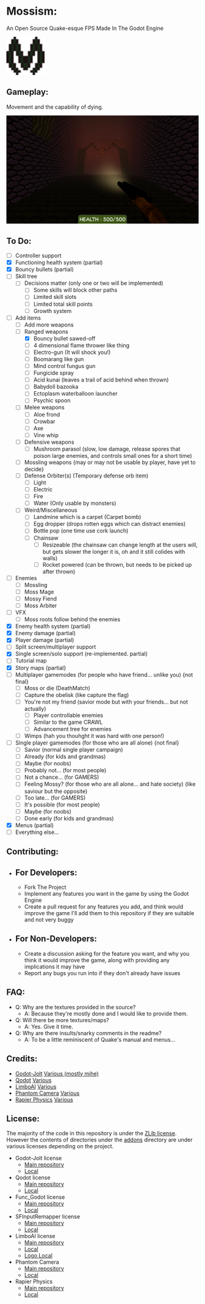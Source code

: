 # Mossism:

An Open Source Quake-esque FPS Made In The Godot Engine

<div>
		 <img src="logo.svg" alt="Mossism Logo" width="100"/>
</div>

## Gameplay:

Movement and the capability of dying.

<div>
	<img src="assets/screenshots/mossism_start.png" alt="Mossism Screenshot" width="700"/>
</div>

## To Do:

- [ ] Controller support
- [x] Functioning health system (partial)
- [x] Bouncy bullets (partial)
- [ ] Skill tree
	- [ ] Decisions matter (only one or two will be implemented)
		- [ ] Some skills will block other paths
		- [ ] Limited skill slots
		- [ ] Limited total skill points
		- [ ] Growth system
- [ ] Add items
	- [ ] Add more weapons
	- [ ] Ranged weapons
		- [x] Bouncy bullet sawed-off
		- [ ] 4 dimensional flame thrower like thing
		- [ ] Electro-gun (It will shock you!)
		- [ ] Boomarang like gun
		- [ ] Mind control fungus gun
		- [ ] Fungicide spray
		- [ ] Acid kunai (leaves a trail of acid behind when thrown)
		- [ ] Babydoll bazooka
		- [ ] Ectoplasm waterballoon launcher
		- [ ] Psychic spoon
	- [ ] Melee weapons
		- [ ] Aloe frond
		- [ ] Crowbar
		- [ ] Axe
		- [ ] Vine whip
	- [ ] Defensive weapons
		- [ ] Mushroom parasol (slow, low damage, release spores that poison large enemies, and controls small ones for a short time)
	- [ ] Mossling weapons {may or may not be usable by player, have yet to decide}
	- [ ] Defense Orbiter(s) (Temporary defense orb item)
		- [ ] Light
		- [ ] Electric
		- [ ] Fire
		- [ ] Water (Only usable by monsters)
	- [ ] Weird/Miscellaneous
		- [ ] Landmine which is a carpet (Carpet bomb)
		- [ ] Egg dropper (drops rotten eggs which can distract enemies)
		- [ ] Bottle pop (one time use cork launch)
		- [ ] Chainsaw
			- [ ] Resizeable (the chainsaw can change length at the users will, but gets slower the longer it is, oh and it still colides with walls)
			- [ ] Rocket powered (can be thrown, but needs to be picked up after thrown)
- [ ] Enemies
	- [ ] Mossling
	- [ ] Moss Mage
	- [ ] Mossy Fiend
	- [ ] Moss Arbiter
- [ ] VFX
	- [ ] Moss roots follow behind the enemies
- [x] Enemy health system (partial)
- [x] Enemy damage (partial)
- [x] Player damage (partial)
- [ ] Split screen/multiplayer support
- [x] Single screen/solo support (re-implemented. partial)
- [ ] Tutorial map
- [x] Story maps {partial}
- [ ] Multiplayer gamemodes (for people who have friend... unlike you) {not final}
	- [ ] Moss or die (DeathMatch)
	- [ ] Capture the obelisk (like capture the flag)
	- [ ] You're not my friend (savior mode but with your friends... but not actually)
		- [ ] Player controllable enemies
		- [ ] Similar to the game CRAWL
		- [ ] Advancement tree for enemies
	- [ ] Wimps (hah you thouhght it was hard with one person!)
- [ ] Single player gamemodes (for those who are all alone) {not final}
	- [ ] Savior (normal single player campaign)
	- [ ] Already (for kids and grandmas)
	- [ ] Maybe (for noobs)
	- [ ] Probably not... (for most people)
	- [ ] Not a chance... (for GAMERS)
	- [ ] Feeling Mossy? (for those who are all alone... and hate society) (like saviour but the opposite)
	- [ ] Too late... (for GAMERS)
	- [ ] It's possible (for most people)
	- [ ] Maybe (for noobs)
	- [ ] Done early (for kids and grandmas)
- [x] Menus (partial)
- [ ] Everything else...

## Contributing:

- ## For Developers:
	
	- Fork The Project
	- Implement any features you want in the game by using the Godot Engine
	- Create a pull request for any features you add, and think would improve the game I'll add them to this repository if they are suitable and not very buggy

- ## For Non-Developers:
	
	- Create a discussion asking for the feature you want, and why you think it would improve the game, along with providing any implications it may have
	- Report any bugs you run into if they don't already have issues

## FAQ:

- Q: Why are the textures provided in the source?
	- A: Because they're mostly done and I would like to provide them.
- Q: Will there be more textures/maps?
	- A: Yes. Give it time.
- Q: Why are there insults/snarky comments in the readme?
	- A: To be a little reminiscent of Quake's manual and menus...

## Credits:

- [Godot-Jolt](https://github.com/godot-jolt/godot-jolt) [Various (mostly mihe)](https://github.com/godot-jolt/godot-jolt/graphs/contributors)
- [Qodot](https://github.com/QodotPlugin/Qodot) [Various](https://github.com/QodotPlugin/Qodot/graphs/contributors)
- [LimboAI](https://github.com/limbonaut/limboai) [Various](https://github.com/limbonaut/limboai/graphs/contributors)
- [Phantom Camera](https://github.com/ramokz/phantom-camera) [Various](https://github.com/ramokz/phantom-camera/graphs/contributors)
- [Rapier Physics](https://github.com/appsinacup/godot-rapier-physics) [Various]()

## License:

The majority of the code in this repository is under the [ZLib license](/LICENSE).
However the contents of directories under the [addons](/addons) directory are under various licenses depending on the project.
- Godot-Jolt license
	- [Main repository](https://github.com/godot-jolt/godot-jolt/blob/master/LICENSE.txt)
	- [Local](/addons/godot-jolt/LICENSE.txt)
- Qodot license
	- [Main repository](https://raw.githubusercontent.com/QodotPlugin/Qodot/main/LICENSE)
	- [Local](/addons/qodot/LICENSE)
- Func_Godot license
	- [Main repository](https://github.com/func-godot/func_godot_plugin/blob/main/LICENSE)
	- [Local](/addons/func_godot/LICENSE)
- SFInputRemapper license
	- [Main repository](https://gitlab.com/ShadowFungi/SFInputRemapper/-/blob/master/LICENSE.md)
	- [Local](/addons/fungi_input_remapper/LICENSE.md)
- LimboAI license
	- [Main repository](https://github.com/limbonaut/limboai/blob/master/LICENSE.md)
	- [Local](/addons/limboai/LICENSE.md)
	- [Logo Local](/addons/limboai/LOGO_LICENSE.md)
- Phantom Camera
	- [Main repository](https://github.com/ramokz/phantom-camera/blob/main/LICENSE)
	- [Local](/addons/phantom_camera/LICENSE)
- Rapier Physics
	- [Main repository](https://github.com/appsinacup/godot-rapier-physics/blob/main/LICENSE)
	- [Local](/addons/godot-rapier3d/LICENSE)
